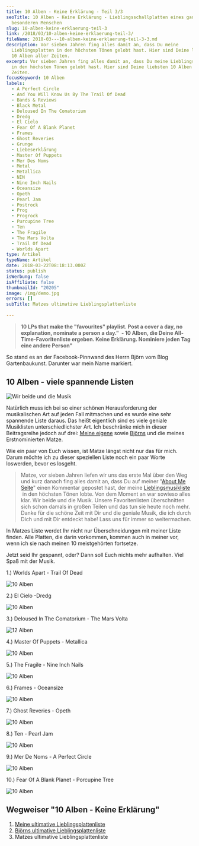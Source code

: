 ```yaml
---
title: 10 Alben - Keine Erklärung - Teil 3/3
seoTitle: 10 Alben - Keine Erklärung - Lieblingsschallplatten eines ganz
  besonderen Menschen
slug: 10-alben-keine-erklaerung-teil-3
link: /2018/03/10-alben-keine-erklaerung-teil-3/
fileName: 2018-03---10-alben-keine-erklaerung-teil-3-3.md
description: Vor sieben Jahren fing alles damit an, dass Du meine
  Lieblingsplatten in den höchsten Tönen gelobt hast. Hier sind Deine liebsten
  10 Alben aller Zeiten.
excerpt: Vor sieben Jahren fing alles damit an, dass Du meine Lieblingsplatten
  in den höchsten Tönen gelobt hast. Hier sind Deine liebsten 10 Alben aller
  Zeiten.
focusKeyword: 10 Alben
labels:
  - A Perfect Circle
  - And You Will Know Us By The Trail Of Dead
  - Bands & Reviews
  - Black Metal
  - Deloused In The Comatorium
  - Dredg
  - El Cielo
  - Fear Of A Blank Planet
  - Frames
  - Ghost Reveries
  - Grunge
  - Liebeserklärung
  - Master Of Puppets
  - Mer Des Noms
  - Metal
  - Metallica
  - NIN
  - Nine Inch Nails
  - Oceansize
  - Opeth
  - Pearl Jam
  - Postrock
  - Prog
  - Progrock
  - Purcupine Tree
  - Ten
  - The Fragile
  - The Mars Volta
  - Trail Of Dead
  - Worlds Apart
type: Artikel
typeName: Artikel
date: 2018-03-22T08:18:13.000Z
status: publish
isWerbung: false
isAffiliate: false
thumbnailId: "20205"
image: /img/demo.jpg
errors: []
subTitle: Matzes ultimative Lieblingsplattenliste
  
---
```


> **10 LPs that make the "favourites" playlist. Post a cover a day, no
> explanation, nominate a person a day."  - 10 Alben, die Deine
> All-Time-Favoritenliste ergeben. Keine Erklärung. Nominiere jeden Tag eine
> andere Person"**

So stand es an der Facebook-Pinnwand des Herrn Björn vom Blog Gartenbaukunst.
Darunter war mein Name markiert.

## 10 Alben - viele spannende Listen

![Wir beide und die Musik ](http://cardamonchai.com/wp-content/uploads/2018/03/9554808470_46ed6a2a3b_z-400x400.jpg)

Natürlich muss ich bei so einer schönen Herausforderung der musikalischen Art
auf jeden Fall mitmachen und es wurde eine sehr spannende Liste daraus. Das
heißt eigentlich sind es viele geniale Musiklisten unterschiedlichster Art. Ich
beschränke mich in dieser Beitragsreihe jedoch auf drei:
[Meine eigene](/2018/03/meine-ultimative-lieblingsplatten-liste/) sowie
[Björns](/2018/03/10-alben-keine-erklaerung-bjoerns-lieblingsplattenliste/) und
die meines Erstnominierten Matze.

Wie ein paar von Euch wissen, ist Matze längst nicht nur das für mich. Darum
möchte ich zu dieser speziellen Liste noch ein paar Worte loswerden, bevor es
losgeht.

> Matze, vor sieben Jahren liefen wir uns das erste Mal über den Weg und kurz
> danach fing alles damit an, dass Du auf meiner
> "[About Me Seite](/cardamonchai-blick-hinter-die-kulissen/)" einen Kommentar
> gepostet hast, der meine
> [Lieblingsmusikliste](/cardamonchai-blick-hinter-die-kulissen/musik-buecher-und-filme/)
>  in den höchsten Tönen lobte. Von dem Moment an war sowieso alles klar. Wir
> beide und die Musik. Unsere Favoritenlisten überschnitten sich schon damals in
> großen Teilen und das tun sie heute noch mehr. Danke für die schöne Zeit mit
> Dir und die geniale Musik, die ich durch Dich und mit Dir entdeckt habe! Lass
> uns für immer so weitermachen.

In Matzes Liste werdet Ihr nicht nur Überschneidungen mit meiner Liste finden.
Alle Platten, die darin vorkommen, kommen auch in meiner vor, wenn ich sie nach
meinen 10 meistgehörten fortsetze.

Jetzt seid Ihr gespannt, oder? Dann soll Euch nichts mehr aufhalten. Viel Spaß
mit der Musik.

1.) Worlds Apart - Trail Of Dead

![10 Alben](http://cardamonchai.com/wp-content/uploads/2018/03/500x500-400x400.jpg)

2.) El Cielo -Dredg

![10 Alben](http://cardamonchai.com/wp-content/uploads/2018/03/dredg-400x394.jpg)

3.) Deloused In The Comatorium - The Mars Volta

![12 Alben](http://cardamonchai.com/wp-content/uploads/2018/03/deloused-400x400.jpg)

4.) Master Of Puppets - Metallica

![10 Alben](http://cardamonchai.com/wp-content/uploads/2018/03/metallica-400x400.jpg)

5.) The Fragile - Nine Inch Nails

![10 Alben](http://cardamonchai.com/wp-content/uploads/2018/03/NIN-400x400.jpg)

6.) Frames - Oceansize

![10 Alben](http://cardamonchai.com/wp-content/uploads/2018/03/Oceansize-400x400.jpg)

7.) Ghost Reveries - Opeth

![10 Alben](http://cardamonchai.com/wp-content/uploads/2018/03/Opeth-400x400.jpg)

8.) Ten - Pearl Jam

![10 Alben](http://cardamonchai.com/wp-content/uploads/2018/02/R-1171114-1224256201.jpeg-400x400.jpg)

9.) Mer De Noms - A Perfect Circle

![10 Alben](http://cardamonchai.com/wp-content/uploads/2018/02/R-1384995-1264936851.jpeg-400x397.jpg)

10.) Fear Of A Blank Planet - Porcupine Tree

![10 Alben](http://cardamonchai.com/wp-content/uploads/2018/03/Fear_of_a_blank_planet-400x400.jpg)

## Wegweiser "10 Alben - Keine Erklärung"

1.  [Meine ultimative Lieblingsplattenliste](/2018/03/meine-ultimative-lieblingsplatten-liste/)
1.  [Björns ultimative Lieblingsplattenliste](/2018/03/10-alben-keine-erklaerung-bjoerns-lieblingsplattenliste/)
1.  Matzes ultimative Lieblingsplattenliste

  